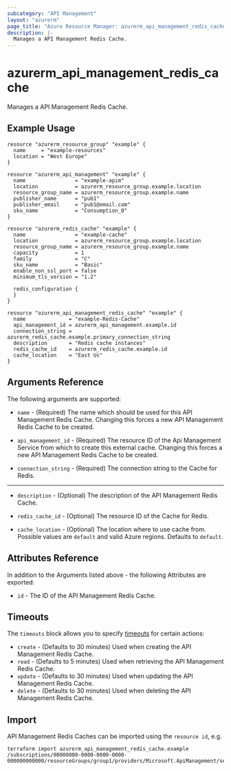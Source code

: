 ```yaml
---
subcategory: "API Management"
layout: "azurerm"
page_title: "Azure Resource Manager: azurerm_api_management_redis_cache"
description: |-
  Manages a API Management Redis Cache.
---
```


# azurerm_api_management_redis_cache

Manages a API Management Redis Cache.

## Example Usage

```hcl
resource "azurerm_resource_group" "example" {
  name     = "example-resources"
  location = "West Europe"
}

resource "azurerm_api_management" "example" {
  name                = "example-apim"
  location            = azurerm_resource_group.example.location
  resource_group_name = azurerm_resource_group.example.name
  publisher_name      = "pub1"
  publisher_email     = "pub1@email.com"
  sku_name            = "Consumption_0"
}

resource "azurerm_redis_cache" "example" {
  name                = "example-cache"
  location            = azurerm_resource_group.example.location
  resource_group_name = azurerm_resource_group.example.name
  capacity            = 1
  family              = "C"
  sku_name            = "Basic"
  enable_non_ssl_port = false
  minimum_tls_version = "1.2"

  redis_configuration {
  }
}

resource "azurerm_api_management_redis_cache" "example" {
  name              = "example-Redis-Cache"
  api_management_id = azurerm_api_management.example.id
  connection_string = azurerm_redis_cache.example.primary_connection_string
  description       = "Redis cache instances"
  redis_cache_id    = azurerm_redis_cache.example.id
  cache_location    = "East Us"
}
```

## Arguments Reference

The following arguments are supported:

* `name` - (Required) The name which should be used for this API Management Redis Cache. Changing this forces a new API Management Redis Cache to be created.

* `api_management_id` - (Required) The resource ID of the Api Management Service from which to create this external cache. Changing this forces a new API Management Redis Cache to be created.

* `connection_string` - (Required) The connection string to the Cache for Redis.

---

* `description` - (Optional) The description of the API Management Redis Cache.

* `redis_cache_id` - (Optional) The resource ID of the Cache for Redis.

* `cache_location` - (Optional) The location where to use cache from. Possible values are `default` and valid Azure regions. Defaults to `default`.

## Attributes Reference

In addition to the Arguments listed above - the following Attributes are exported: 

* `id` - The ID of the API Management Redis Cache.

## Timeouts

The `timeouts` block allows you to specify [timeouts](https://www.terraform.io/docs/configuration/resources.html#timeouts) for certain actions:

* `create` - (Defaults to 30 minutes) Used when creating the API Management Redis Cache.
* `read` - (Defaults to 5 minutes) Used when retrieving the API Management Redis Cache.
* `update` - (Defaults to 30 minutes) Used when updating the API Management Redis Cache.
* `delete` - (Defaults to 30 minutes) Used when deleting the API Management Redis Cache.

## Import

API Management Redis Caches can be imported using the `resource id`, e.g.

```shell
terraform import azurerm_api_management_redis_cache.example /subscriptions/00000000-0000-0000-0000-000000000000/resourceGroups/group1/providers/Microsoft.ApiManagement/service/service1/caches/cache1
```
